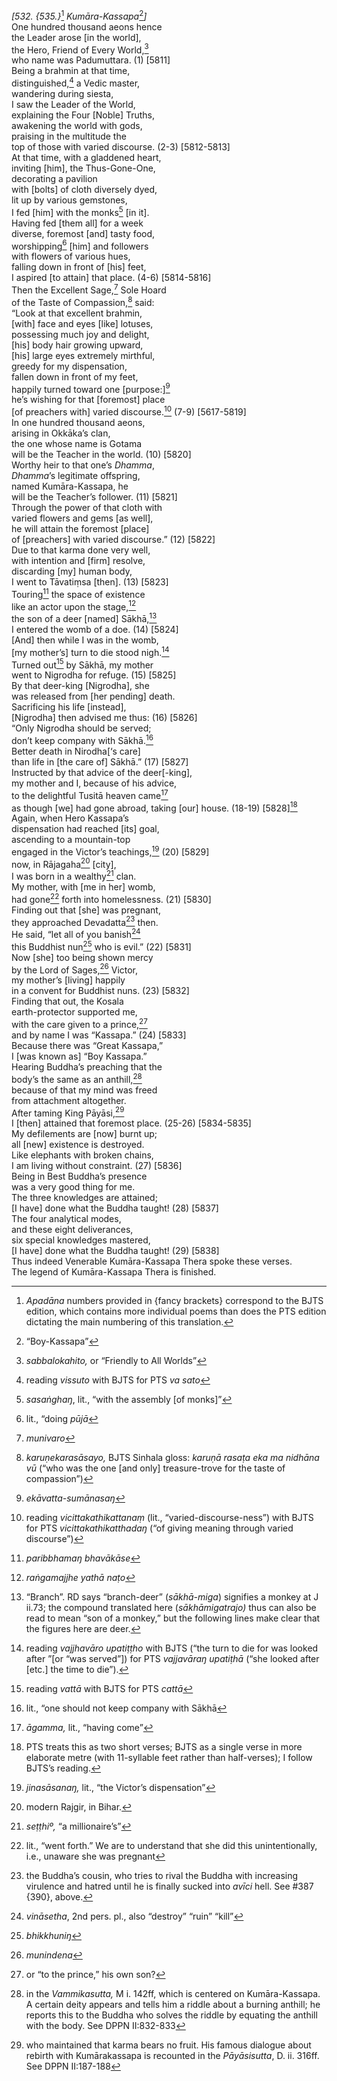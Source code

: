 *\[532. {535.}*[^1] *Kumāra-Kassapa*[^2]*\]*  
One hundred thousand aeons hence  
the Leader arose \[in the world\],  
the Hero, Friend of Every World,[^3]  
who name was Padumuttara. (1) \[5811\]  
Being a brahmin at that time,  
distinguished,[^4] a Vedic master,  
wandering during siesta,  
I saw the Leader of the World,  
explaining the Four \[Noble\] Truths,  
awakening the world with gods,  
praising in the multitude the  
top of those with varied discourse. (2-3) \[5812-5813\]  
At that time, with a gladdened heart,  
inviting \[him\], the Thus-Gone-One,  
decorating a pavilion  
with \[bolts\] of cloth diversely dyed,  
lit up by various gemstones,  
I fed \[him\] with the monks[^5] \[in it\].  
Having fed \[them all\] for a week  
diverse, foremost \[and\] tasty food,  
worshipping[^6] \[him\] and followers  
with flowers of various hues,  
falling down in front of \[his\] feet,  
I aspired \[to attain\] that place. (4-6) \[5814-5816\]  
Then the Excellent Sage,[^7] Sole Hoard  
of the Taste of Compassion,[^8] said:  
“Look at that excellent brahmin,  
\[with\] face and eyes \[like\] lotuses,  
possessing much joy and delight,  
\[his\] body hair growing upward,  
\[his\] large eyes extremely mirthful,  
greedy for my dispensation,  
fallen down in front of my feet,  
happily turned toward one \[purpose:\][^9]  
he’s wishing for that \[foremost\] place  
\[of preachers with\] varied discourse.[^10] (7-9) \[5617-5819\]  
In one hundred thousand aeons,  
arising in Okkāka’s clan,  
the one whose name is Gotama  
will be the Teacher in the world. (10) \[5820\]  
Worthy heir to that one’s *Dhamma*,  
*Dhamma*’s legitimate offspring,  
named Kumāra-Kassapa, he  
will be the Teacher’s follower. (11) \[5821\]  
Through the power of that cloth with  
varied flowers and gems \[as well\],  
he will attain the foremost \[place\]  
of \[preachers\] with varied discourse.” (12) \[5822\]  
Due to that karma done very well,  
with intention and \[firm\] resolve,  
discarding \[my\] human body,  
I went to Tāvatiṃsa \[then\]. (13) \[5823\]  
Touring[^11] the space of existence  
like an actor upon the stage,[^12]  
the son of a deer \[named\] Sākhā,[^13]  
I entered the womb of a doe. (14) \[5824\]  
\[And\] then while I was in the womb,  
\[my mother’s\] turn to die stood nigh.[^14]  
Turned out[^15] by Sākhā, my mother  
went to Nigrodha for refuge. (15) \[5825\]  
By that deer-king \[Nigrodha\], she  
was released from \[her pending\] death.  
Sacrificing his life \[instead\],  
\[Nigrodha\] then advised me thus: (16) \[5826\]  
“Only Nigrodha should be served;  
don’t keep company with Sākhā.[^16]  
Better death in Nirodha\[‘s care\]  
than life in \[the care of\] Sākhā.” (17) \[5827\]  
Instructed by that advice of the deer\[-king\],  
my mother and I, because of his advice,  
to the delightful Tusitā heaven came[^17]  
as though \[we\] had gone abroad, taking \[our\] house. (18-19)
\[5828\][^18]  
Again, when Hero Kassapa’s  
dispensation had reached \[its\] goal,  
ascending to a mountain-top  
engaged in the Victor’s teachings,[^19] (20) \[5829\]  
now, in Rājagaha[^20] \[city\],  
I was born in a wealthy[^21] clan.  
My mother, with \[me in her\] womb,  
had gone[^22] forth into homelessness. (21) \[5830\]  
Finding out that \[she\] was pregnant,  
they approached Devadatta[^23] then.  
He said, “let all of you banish[^24]  
this Buddhist nun[^25] who is evil.” (22) \[5831\]  
Now \[she\] too being shown mercy  
by the Lord of Sages,[^26] Victor,  
my mother’s \[living\] happily  
in a convent for Buddhist nuns. (23) \[5832\]  
Finding that out, the Kosala  
earth-protector supported me,  
with the care given to a prince,[^27]  
and by name I was “Kassapa.” (24) \[5833\]  
Because there was “Great Kassapa,”  
I \[was known as\] “Boy Kassapa.”  
Hearing Buddha’s preaching that the  
body’s the same as an anthill,[^28]  
because of that my mind was freed  
from attachment altogether.  
After taming King Pāyāsi,[^29]  
I \[then\] attained that foremost place. (25-26) \[5834-5835\]  
My defilements are \[now\] burnt up;  
all \[new\] existence is destroyed.  
Like elephants with broken chains,  
I am living without constraint. (27) \[5836\]  
Being in Best Buddha’s presence  
was a very good thing for me.  
The three knowledges are attained;  
\[I have\] done what the Buddha taught! (28) \[5837\]  
The four analytical modes,  
and these eight deliverances,  
six special knowledges mastered,  
\[I have\] done what the Buddha taught! (29) \[5838\]  
Thus indeed Venerable Kumāra-Kassapa Thera spoke these verses.  
The legend of Kumāra-Kassapa Thera is finished.  
[^1]: *Apadāna* numbers provided in {fancy brackets} correspond to the
    BJTS edition, which contains more individual poems than does the PTS
    edition dictating the main numbering of this translation.  
[^2]: “Boy-Kassapa”  
[^3]: *sabbalokahito,* or “Friendly to All Worlds”  
[^4]: reading *vissuto* with BJTS for PTS *va sato*  
[^5]: *sasaṅghaŋ*, lit., “with the assembly \[of monks\]”  
[^6]: lit., “doing *pūjā*  
[^7]: *munivaro*  
[^8]: *karuṇekarasāsayo,* BJTS Sinhala gloss: *karuṇā rasaṭa eka ma
    nidhāna vū* (“who was the one \[and only\] treasure-trove for the
    taste of compassion”)  
[^9]: *ekāvatta-sumānasaŋ*  
[^10]: reading *vicittakathikattanaṃ* (lit., “varied-discourse-ness”)
    with BJTS for PTS *vicittakathikatthadaŋ* (“of giving meaning
    through varied discourse”)  
[^11]: *paribbhamaŋ bhavākāse*  
[^12]: *raṅgamajjhe yathā naṭo*  
[^13]: “Branch”. RD says “branch-deer” (*sākhā-miga*) signifies a monkey
    at J ii.73; the compound translated here (*sākhāmigatrajo)* thus can
    also be read to mean “son of a monkey,” but the following lines make
    clear that the figures here are deer.  
[^14]: reading *vajjhavāro upatiṭṭho* with BJTS (“the turn to die for
    was looked after ”\[or “was served”\]) for PTS *vajjavāraŋ upatiṭhā*
    (“she looked after \[etc.\] the time to die”).  
[^15]: reading *vattā* with BJTS for PTS *cattā*  
[^16]: lit., “one should not keep company with Sākhā  
[^17]: *āgamma,* lit., “having come”  
[^18]: PTS treats this as two short verses; BJTS as a single verse in
    more elaborate metre (with 11-syllable feet rather than
    half-verses); I follow BJTS’s reading.  
[^19]: *jinasāsanaŋ,* lit., “the Victor’s dispensation”  
[^20]: modern Rajgir, in Bihar.  
[^21]: *seṭṭhiº,* “a millionaire’s”  
[^22]: lit., “went forth.” We are to understand that she did this
    unintentionally, i.e., unaware she was pregnant  
[^23]: the Buddha’s cousin, who tries to rival the Buddha with
    increasing virulence and hatred until he is finally sucked into
    *avīci* hell. See \#387 {390}, above.  
[^24]: *vināsetha*, 2nd pers. pl., also “destroy” “ruin” “kill”  
[^25]: *bhikkhuniŋ*  
[^26]: *munindena*  
[^27]: or “to the prince,” his own son?  
[^28]: in the *Vammikasutta,* M i. 142ff, which is centered on
    Kumāra-Kassapa. A certain deity appears and tells him a riddle about
    a burning anthill; he reports this to the Buddha who solves the
    riddle by equating the anthill with the body. See DPPN II:832-833  
[^29]: who maintained that karma bears no fruit. His famous dialogue
    about rebirth with Kumārakassapa is recounted in the *Pāyāsisutta*,
    D. ii. 316ff. See DPPN II:187-188
